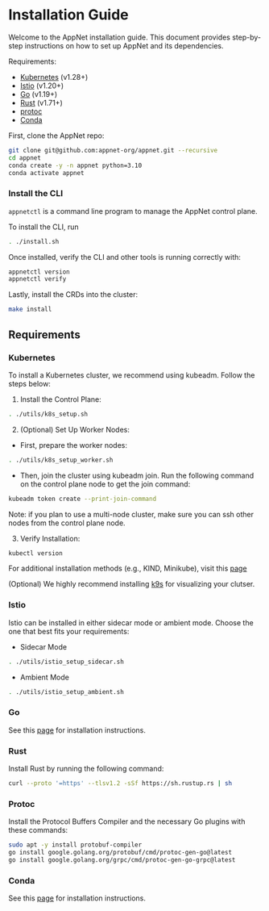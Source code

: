 # Installation Guide

Welcome to the AppNet installation guide. This document provides step-by-step instructions on how to set up AppNet and its dependencies.

Requirements:
 - [Kubernetes](#kubernetes) (v1.28+) 
 - [Istio](#istio) (v1.20+)
 - [Go](#go) (v1.19+)
 - [Rust](#rust) (v1.71+)
 - [protoc](#protoc)
 - [Conda](#conda)


First, clone the AppNet repo:
```bash
git clone git@github.com:appnet-org/appnet.git --recursive
cd appnet
conda create -y -n appnet python=3.10
conda activate appnet
```

### Install the CLI

`appnetctl` is a command line program to manage the AppNet control plane.

To install the CLI, run
```bash
. ./install.sh
```

Once installed, verify the CLI and other tools is running correctly with:
```bash
appnetctl version
appnetctl verify
```

Lastly, install the CRDs into the cluster:

```sh
make install
```


## Requirements

### Kubernetes
To install a Kubernetes cluster, we recommend using kubeadm. Follow the steps below:

1. Install the Control Plane:
```bash
. ./utils/k8s_setup.sh
```

2. (Optional) Set Up Worker Nodes:
 - First, prepare the worker nodes:
 ```bash
 . ./utils/k8s_setup_worker.sh
 ```

 - Then, join the cluster using kubeadm join. Run the following command on the control plane node to get the join command:
 ```bash
 kubeadm token create --print-join-command
 ```

Note: if you plan to use a multi-node cluster, make sure you can ssh other nodes from the control plane node.

3. Verify Installation:
```bash
kubectl version
```

For additional installation methods (e.g., KIND, Minikube), visit this [page](https://kubernetes.io/docs/tasks/tools/)

(Optional) We highly recommend installing [k9s](https://k9scli.io/topics/install/) for visualizing your clutser.

### Istio

Istio can be installed in either sidecar mode or ambient mode. Choose the one that best fits your requirements:

- Sidecar Mode
```bash
. ./utils/istio_setup_sidecar.sh
```

- Ambient Mode
```bash
. ./utils/istio_setup_ambient.sh
```

<!-- 
### Python

To install Python, refer to the official [Python Downloads Page]((https://www.python.org/downloads/)).


For Ubuntu users, Python 3.10 can be installed conveniently using the following command:
```bash
. ./utils/python310.sh
``` -->

### Go

See this [page](https://go.dev/doc/install) for installation instructions.

### Rust
Install Rust by running the following command:
```bash
curl --proto '=https' --tlsv1.2 -sSf https://sh.rustup.rs | sh
```

### Protoc
Install the Protocol Buffers Compiler and the necessary Go plugins with these commands:
```bash
sudo apt -y install protobuf-compiler
go install google.golang.org/protobuf/cmd/protoc-gen-go@latest
go install google.golang.org/grpc/cmd/protoc-gen-go-grpc@latest
```

### Conda

See this [page](https://conda.io/projects/conda/en/latest/user-guide/install/index.html) for installation instructions.